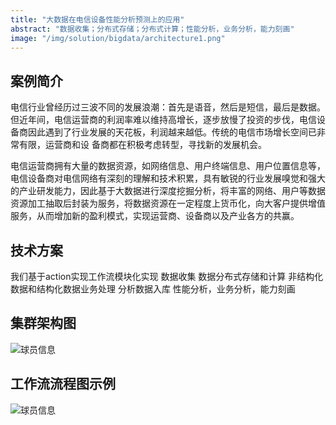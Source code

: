 ```yaml
---
title: "大数据在电信设备性能分析预测上的应用"
abstract: "数据收集；分布式存储；分布式计算；性能分析，业务分析，能力刻画"
image: "/img/solution/bigdata/architecture1.png"
---
```


## 案例简介
电信行业曾经历过三波不同的发展浪潮：首先是语音，然后是短信，最后是数据。但近年间，电信运营商的利润率难以维持高增长，逐步放慢了投资的步伐，电信设备商因此遇到了行业发展的天花板，利润越来越低。传统的电信市场增长空间已非常有限，运营商和设
备商都在积极考虑转型，寻找新的发展机会。

电信运营商拥有大量的数据资源，如网络信息、用户终端信息、用户位置信息等，电信设备商对电信网络有深刻的理解和技术积累，具有敏锐的行业发展嗅觉和强大的产业研发能力，因此基于大数据进行深度挖掘分析，将丰富的网络、用户等数据资源加工抽取后封装为服务，将数据资源在一定程度上货币化，向大客户提供增值服务，从而增加新的盈利模式，实现运营商、设备商以及产业各方的共赢。

## 技术方案
我们基于action实现工作流模块化实现
数据收集
数据分布式存储和计算
非结构化数据和结构化数据业务处理
分析数据入库
性能分析，业务分析，能力刻画

## 集群架构图
![球员信息](/img/case/bigdata/case_bigdata_2.png "Microservice")
## 工作流流程图示例
![球员信息](/img/case/bigdata/case_bigdata_3.png "Microservice")
